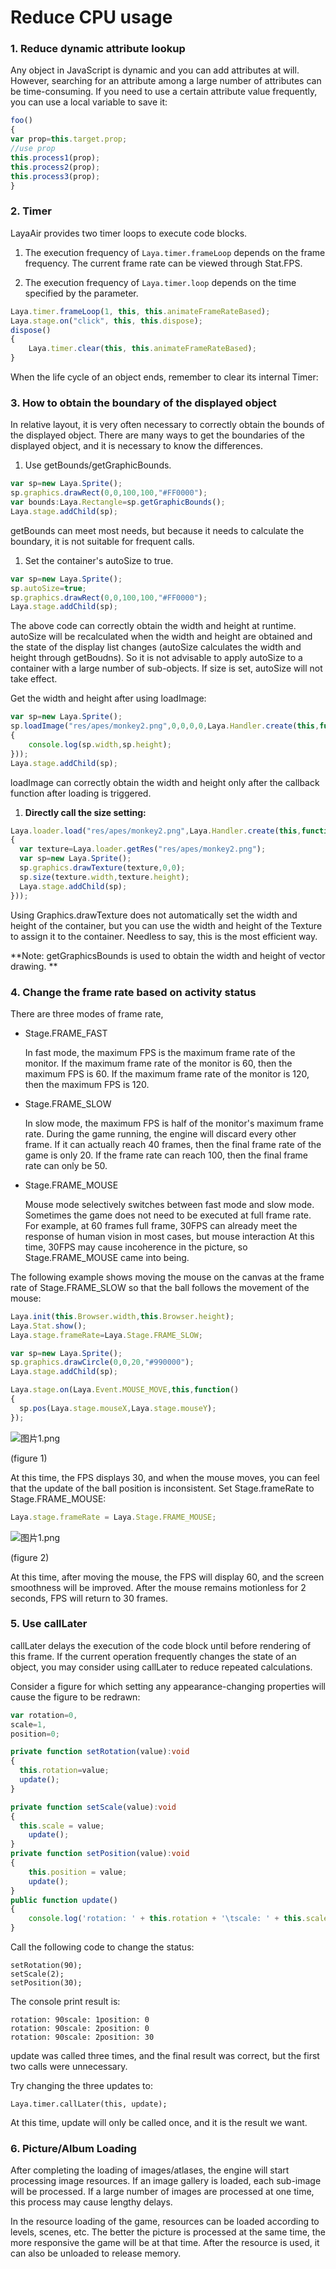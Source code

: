 # Reduce CPU usage

### **1. Reduce dynamic attribute lookup**

Any object in JavaScript is dynamic and you can add attributes at will. However, searching for an attribute among a large number of attributes can be time-consuming. If you need to use a certain attribute value frequently, you can use a local variable to save it:

```typescript
foo()
{
var prop=this.target.prop;
//use prop
this.process1(prop);
this.process2(prop);
this.process3(prop);
}
```

### 2. Timer

 LayaAir provides two timer loops to execute code blocks.

1. The execution frequency of `Laya.timer.frameLoop` depends on the frame frequency. The current frame rate can be viewed through Stat.FPS.


1. The execution frequency of `Laya.timer.loop` depends on the time specified by the parameter.

```typescript
Laya.timer.frameLoop(1, this, this.animateFrameRateBased);
Laya.stage.on("click", this, this.dispose);
dispose()
{
	Laya.timer.clear(this, this.animateFrameRateBased);
}
```

When the life cycle of an object ends, remember to clear its internal Timer:

### **3. How to obtain the boundary of the displayed object**

In relative layout, it is very often necessary to correctly obtain the bounds of the displayed object. There are many ways to get the boundaries of the displayed object, and it is necessary to know the differences.

1. Use getBounds/getGraphicBounds.

```typescript
var sp=new Laya.Sprite();
sp.graphics.drawRect(0,0,100,100,"#FF0000");
var bounds:Laya.Rectangle=sp.getGraphicBounds();
Laya.stage.addChild(sp);
```

 getBounds can meet most needs, but because it needs to calculate the boundary, it is not suitable for frequent calls.

1. Set the container's autoSize to true.

```typescript
var sp=new Laya.Sprite();
sp.autoSize=true;
sp.graphics.drawRect(0,0,100,100,"#FF0000");
Laya.stage.addChild(sp);
```

The above code can correctly obtain the width and height at runtime. autoSize will be recalculated when the width and height are obtained and the state of the display list changes (autoSize calculates the width and height through getBoudns). So it is not advisable to apply autoSize to a container with a large number of sub-objects. If size is set, autoSize will not take effect.

 Get the width and height after using loadImage:

```typescript
var sp=new Laya.Sprite();
sp.loadImage("res/apes/monkey2.png",0,0,0,0,Laya.Handler.create(this,function()
{
	console.log(sp.width,sp.height);  
}));
Laya.stage.addChild(sp);
```

 loadImage can correctly obtain the width and height only after the callback function after loading is triggered.

1. **Directly call the size setting:**

```typescript
Laya.loader.load("res/apes/monkey2.png",Laya.Handler.create(this,function()
{
  var texture=Laya.loader.getRes("res/apes/monkey2.png");
  var sp=new Laya.Sprite();
  sp.graphics.drawTexture(texture,0,0);
  sp.size(texture.width,texture.height);
  Laya.stage.addChild(sp);
}));
```

Using Graphics.drawTexture does not automatically set the width and height of the container, but you can use the width and height of the Texture to assign it to the container. Needless to say, this is the most efficient way.

**Note: getGraphicsBounds is used to obtain the width and height of vector drawing. **

### **4. Change the frame rate based on activity status**

 There are three modes of frame rate,

- Stage.FRAME_FAST

  In fast mode, the maximum FPS is the maximum frame rate of the monitor. If the maximum frame rate of the monitor is 60, then the maximum FPS is 60. If the maximum frame rate of the monitor is 120, then the maximum FPS is 120.

- Stage.FRAME_SLOW

  In slow mode, the maximum FPS is half of the monitor's maximum frame rate. During the game running, the engine will discard every other frame. If it can actually reach 40 frames, then the final frame rate of the game is only 20. If the frame rate can reach 100, then the final frame rate can only be 50.

- Stage.FRAME_MOUSE

  Mouse mode selectively switches between fast mode and slow mode. Sometimes the game does not need to be executed at full frame rate. For example, at 60 frames full frame, 30FPS can already meet the response of human vision in most cases, but mouse interaction At this time, 30FPS may cause incoherence in the picture, so Stage.FRAME_MOUSE came into being.

 The following example shows moving the mouse on the canvas at the frame rate of Stage.FRAME_SLOW so that the ball follows the movement of the mouse:

```typescript
Laya.init(this.Browser.width,this.Browser.height);
Laya.Stat.show();
Laya.stage.frameRate=Laya.Stage.FRAME_SLOW;

var sp=new Laya.Sprite();
sp.graphics.drawCircle(0,0,20,"#990000");
Laya.stage.addChild(sp);

Laya.stage.on(Laya.Event.MOUSE_MOVE,this,function()
{
  sp.pos(Laya.stage.mouseX,Laya.stage.mouseY);
});
```

![图片1.png](https://official.layabox.com/laya_data/Chinese/LayaAir_AS3/2D/advanced/PerformanceOptimization/CPU/img/1.png)

(figure 1)

 At this time, the FPS displays 30, and when the mouse moves, you can feel that the update of the ball position is inconsistent. Set Stage.frameRate to Stage.FRAME_MOUSE:

```typescript
Laya.stage.frameRate = Laya.Stage.FRAME_MOUSE;
```

![图片1.png](https://official.layabox.com/laya_data/Chinese/LayaAir_AS3/2D/advanced/PerformanceOptimization/CPU/img/2.png)

(figure 2)

 At this time, after moving the mouse, the FPS will display 60, and the screen smoothness will be improved. After the mouse remains motionless for 2 seconds, FPS will return to 30 frames.

### **5. Use callLater**

callLater delays the execution of the code block until before rendering of this frame. If the current operation frequently changes the state of an object, you may consider using callLater to reduce repeated calculations.

 Consider a figure for which setting any appearance-changing properties will cause the figure to be redrawn:

```typescript
var rotation=0,
scale=1,
position=0;

private function setRotation(value):void
{
  this.rotation=value;
  update();
}

private function setScale(value):void
{
  this.scale = value;
	update();
}
private function setPosition(value):void
{
	this.position = value;
	update();
}
public function update()
{
	console.log('rotation: ' + this.rotation + '\tscale: ' + this.scale + '\tposition: ' + this.position);
}
```

 Call the following code to change the status:

```
setRotation(90);
setScale(2);
setPosition(30);
```

 The console print result is:

```
rotation: 90scale: 1position: 0
rotation: 90scale: 2position: 0
rotation: 90scale: 2position: 30
```

update was called three times, and the final result was correct, but the first two calls were unnecessary.

 Try changing the three updates to:

```
Laya.timer.callLater(this, update);
```

At this time, update will only be called once, and it is the result we want.

### **6. Picture/Album Loading**

After completing the loading of images/atlases, the engine will start processing image resources. If an image gallery is loaded, each sub-image will be processed. If a large number of images are processed at one time, this process may cause lengthy delays.

In the resource loading of the game, resources can be loaded according to levels, scenes, etc. The better the picture is processed at the same time, the more responsive the game will be at that time. After the resource is used, it can also be unloaded to release memory.
